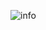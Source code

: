 ![info](https://user-images.githubusercontent.com/75454363/113850779-7d256c00-97a3-11eb-94eb-6c7153b47963.gif)
